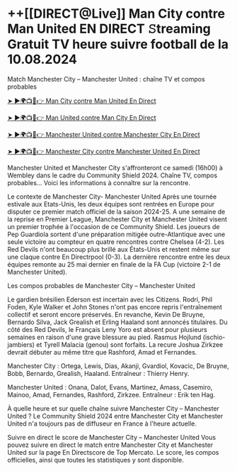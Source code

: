 #  ++[[DIRECT@Live]] Man City contre Man United EN DIRECT 𝚂treaming Gratuit TV heure suivre football de la 10.08.2024

Match Manchester City – Manchester United : chaîne TV et compos probables

[➤ ►🌍📺📱👉 Man City contre Man United En Direct](https://cutt.ly/Xecc2d59)

[➤ ►🌍📺📱👉 Man United contre Man City En Direct](https://cutt.ly/Xecc2d59)

[➤ ►🌍📺📱👉 Manchester United contre Manchester City En Direct](https://cutt.ly/Xecc2d59)

[➤ ►🌍📺📱👉 Manchester City contre Manchester United En Direct](https://cutt.ly/Xecc2d59)

Manchester United et Manchester City s'affronteront ce samedi (16h00) à Wembley dans le cadre du Community Shield 2024. Chaîne TV, compos probables… Voici les informations à connaître sur la rencontre.

Le contexte de Manchester City- Manchester United Après une tournée estivale aux Etats-Unis, les deux équipes sont rentrées en Europe pour disputer ce premier match officiel de la saison 2024-25. A une semaine de la reprise en Premier League, Manchester City et Manchester United visent un premier trophée à l'occasion de ce Community Shield. Les joueurs de Pep Guardiola sortent d'une préparation mitigée outre-Atlantique avec une seule victoire au compteur en quatre rencontres contre Chelsea (4-2). Les Red Devils n'ont beaucoup plus brillé aux États-Unis et restent même sur une claque contre En Directrpool (0-3). La dernière rencontre entre les deux équipes remonte au 25 mai dernier en finale de la FA Cup (victoire 2-1 de Manchester United).

Les compos probables de Manchester City – Manchester United

Le gardien brésilien Ederson est incertain avec les Citizens. Rodri, Phil Foden, Kyle Walker et John Stones n'ont pas encore repris l'entraînement collectif et seront encore préservés. En revanche, Kevin De Bruyne, Bernardo Silva, Jack Grealish et Erling Haaland sont annoncés titulaires. Du côté des Red Devils, le Français Leny Yoro est absent pour plusieurs semaines en raison d'une grave blessure au pied. Rasmus Hojlund (ischio-jambiers) et Tyrell Malacia (genou) sont forfaits. La recure Joshua Zirkzee devrait débuter au même titre que Rashford, Amad et Fernandes.

Manchester City : Ortega, Lewis, Dias, Akanji, Gvardiol, Kovacic, De Bruyne, Bobb, Bernardo, Grealish, Haaland. Entraîneur : Thierry Henry.

Manchester United : Onana, Dalot, Evans, Martinez, Amass, Casemiro, Mainoo, Amad, Fernandes, Rashford, Zirkzee. Entraîneur : Erik ten Hag.

À quelle heure et sur quelle chaîne suivre Manchester City – Manchester United ? Le Community Shield 2024 entre Manchester City et Manchester United n'a toujours pas de diffuseur en France à l'heure actuelle.

Suivre en direct le score de Manchester City – Manchester United Vous pouvez suivre en direct le match entre Manchester City et Manchester United sur la page En Directscore de Top Mercato. Le score, les compos officielles, ainsi que toutes les statistiques y sont disponible.
